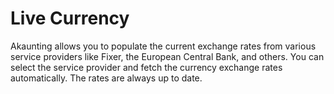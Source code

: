 Live Currency
=========

Akaunting allows you to populate the current exchange rates from various service providers like Fixer, the European Central Bank, and others. You can select the service provider and fetch the currency exchange rates automatically. The rates are always up to date.
